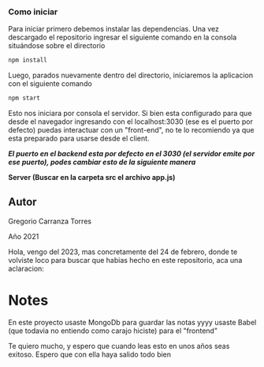 ### Como iniciar

Para iniciar primero debemos instalar las dependencias.
Una vez descargado el repositorio ingresar el siguiente comando en la consola situándose sobre el directorio

```js
npm install
```

Luego, parados nuevamente dentro del directorio, iniciaremos la aplicacion con el siguiente comando 

```js
npm start
```

Esto nos iniciara por consola el servidor. Si bien esta configurado para que desde el navegador ingresando con el localhost:3030 (ese es el puerto por defecto) puedas interactuar con un "front-end", no te lo recomiendo ya que esta preparado para usarse desde el client.

***El puerto en el backend esta por defecto en el 3030 (el servidor emite por ese puerto), podes cambiar esto de la siguiente manera***

**Server (Buscar en la carpeta src el archivo app.js)**




## Autor

Gregorio Carranza Torres

Año 2021 


Hola, vengo del 2023, mas concretamente del 24 de febrero, donde te volviste loco para buscar que habias hecho en este repositorio, aca una aclaracion:

# Notes
En este proyecto usaste MongoDb para guardar las notas yyyy usaste Babel (que todavia no entiendo como carajo hiciste) para el "frontend"

Te quiero mucho, y espero que cuando leas esto en unos años seas exitoso. Espero que con ella haya salido todo bien
